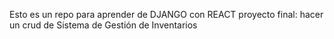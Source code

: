 Esto es un repo para aprender de DJANGO con REACT 
proyecto final: hacer un crud de Sistema de Gestión de Inventarios